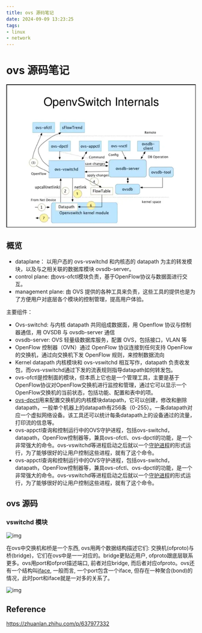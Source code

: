 ```yaml
---
title: ovs 源码笔记
date: 2024-09-09 13:23:25
tags:
- linux
- network
---
```


# ovs 源码笔记

![img](../figures/v2-d24e15bc8f9855128f22a456d3e1c935_1440w.webp)

## 概览

* dataplane： 以用户态的 ovs-vswitchd 和内核态的 datapath 为主的转发模块，以及与之相关联的数据库模块 ovsdb-server。
* control plane: 由ovs-ofctl模块负责，基于OpenFlow协议与数据面进行交互。
* management plane: 由 OVS 提供的各种工具来负责，这些工具的提供也是为了方便用户对底层各个模块的控制管理，提高用户体验。

主要组件：

* Ovs-switchd: 与内核 datapath 共同组成数据面，用 Openflow 协议与控制器通信，用 OVSDB 与 ovsdb-server 通信
* ovsdb-server: OVS 轻量级数据库服务，配置 OVS，包括接口，VLAN 等
* OpenFlow 控制器（OVN）通过 OpenFlow 协议连接到任何支持 OpenFlow 的交换机，通过向交换机下发 OpenFlow 规则，来控制数据流向
* Kernel datapath 内核模块和 ovs-vswitchd 相互写作，datapath 负责收发包，而ovs-vswitchd通过下发的流表规则指导datapath如何转发包。
* ovs-ofctl是控制面的模块，但本质上它也是一个管理工具，主要是基于OpenFlow协议对OpenFlow交换机进行监控和管理，通过它可以显示一个OpenFlow交换机的当前状态，包括功能、配置和表中的项。
* [ovs-dpctl](https://zhida.zhihu.com/search?q=ovs-dpctl&zhida_source=entity&is_preview=1)用来配置交换机的内核模块datapath，它可以创建，修改和删除datapath，一般单个机器上的datapath有256条（0-255）。一条datapath对应一个虚拟网络设备。该工具还可以统计每条datapath上的设备通过的流量，打印流的信息等。
* ovs-appctl查询和控制运行中的OVS守护进程，包括ovs-switchd，datapath，OpenFlow控制器等，兼具ovs-ofctl、ovs-dpctl的功能，是一个非常强大的命令。ovs-vswitchd等进程启动之后就以一个[守护进程](https://zhida.zhihu.com/search?q=守护进程&zhida_source=entity&is_preview=1)的形式运行，为了能够很好的让用户控制这些进程，就有了这个命令。
* ovs-appctl查询和控制运行中的OVS守护进程，包括ovs-switchd，datapath，OpenFlow控制器等，兼具ovs-ofctl、ovs-dpctl的功能，是一个非常强大的命令。ovs-vswitchd等进程启动之后就以一个[守护进程](https://zhida.zhihu.com/search?q=守护进程&zhida_source=entity&is_preview=1)的形式运行，为了能够很好的让用户控制这些进程，就有了这个命令。

## ovs 源码

### vswitchd 模块

![img](https://picx.zhimg.com/80/v2-eb3ab7d8cb98fbd180360f1f1f6b648f_1440w.webp)

 在ovs中交换机和桥是一个东西, ovs用两个数据结构描述它们: 交换机(ofproto)与桥(bridge)，它们在ovs中是一一对应的。bridge更贴近用户, ofproto跟底层联系更多。ovs用port和ofprot描述端口, 前者对应bridge, 而后者对应ofproto。ovs还有一个结构叫[iface](https://zhida.zhihu.com/search?q=iface&zhida_source=entity&is_preview=1), 一般而言, 一个port包含一个iface, 但存在一种聚合(bond)的情况，此时port和iface就是一对多的关系了。

![img](https://pic4.zhimg.com/80/v2-472b1676cdc03278c2ab9d66b7c7fae5_1440w.webp)





## Reference

https://zhuanlan.zhihu.com/p/637977332
